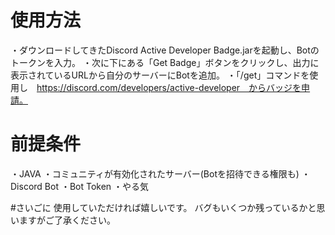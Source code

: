 # 使用方法
・ダウンロードしてきたDiscord Active Developer Badge.jarを起動し、Botのトークンを入力。
・次に下にある「Get Badge」ボタンをクリックし、出力に表示されているURLから自分のサーバーにBotを追加。
・「/get」コマンドを使用し　https://discord.com/developers/active-developer　からバッジを申請。

# 前提条件
・JAVA
・コミュニティが有効化されたサーバー(Botを招待できる権限も)
・Discord Bot
・Bot Token
・やる気

#さいごに
使用していただければ嬉しいです。
バグもいくつか残っているかと思いますがご了承ください。
